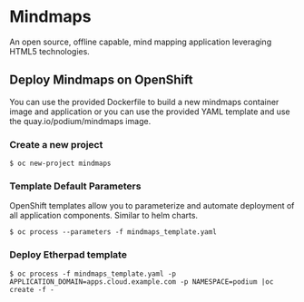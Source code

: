 # Mindmaps
An open source, offline capable, mind mapping application leveraging HTML5 technologies.

## Deploy Mindmaps on OpenShift
You can use the provided Dockerfile to build a new mindmaps container image and application or you can use the provided YAML template and use the quay.io/podium/mindmaps image.

### Create a new project

```$ oc new-project mindmaps```

### Template Default Parameters
OpenShift templates allow you to parameterize and automate deployment of all application components. Similar to helm charts.

```$ oc process --parameters -f mindmaps_template.yaml```

### Deploy Etherpad template

```$ oc process -f mindmaps_template.yaml -p APPLICATION_DOMAIN=apps.cloud.example.com -p NAMESPACE=podium |oc create -f -```
